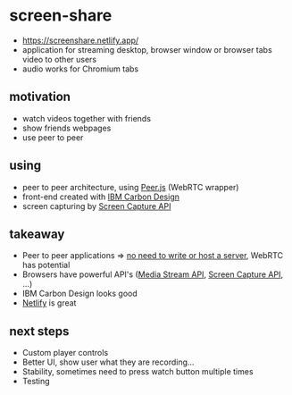 # screen-share
- https://screenshare.netlify.app/
- application for streaming desktop, browser window or browser tabs video to other users
- audio works for Chromium tabs

## motivation
- watch videos together with friends 
- show friends webpages
- use peer to peer


## using
- peer to peer architecture, using [Peer.js](https://peerjs.com/) (WebRTC wrapper)
- front-end created with [IBM Carbon Design](https://www.carbondesignsystem.com/)
- screen capturing by [Screen Capture API](https://developer.mozilla.org/en-US/docs/Web/API/Screen_Capture_API)

## takeaway
- Peer to peer applications => <ins>no need to write or host a server</ins>, WebRTC has potential
- Browsers have powerful API's ([Media Stream API](https://developer.mozilla.org/en-US/docs/Web/API/Media_Streams_API), [Screen Capture API](https://developer.mozilla.org/en-US/docs/Web/API/Screen_Capture_API), ...)
- IBM Carbon Design looks good
- [Netlify](https://www.netlify.com/) is great

## next steps
- Custom player controls
- Better UI, show user what they are recording...
- Stability, sometimes need to press watch button multiple times
- Testing